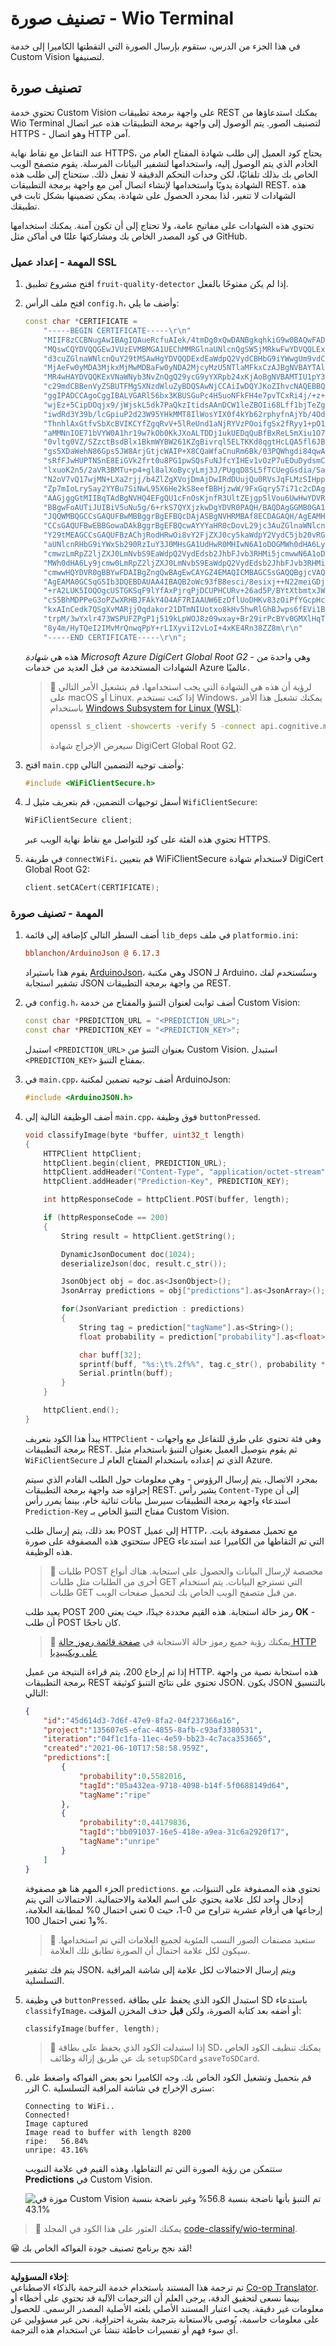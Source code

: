 <!--
CO_OP_TRANSLATOR_METADATA:
{
  "original_hash": "32a1f23e7834fbe7715da8c4ebb450b9",
  "translation_date": "2025-08-26T21:51:05+00:00",
  "source_file": "4-manufacturing/lessons/2-check-fruit-from-device/wio-terminal-classify-image.md",
  "language_code": "ar"
}
-->
# تصنيف صورة - Wio Terminal

في هذا الجزء من الدرس، ستقوم بإرسال الصورة التي التقطتها الكاميرا إلى خدمة Custom Vision لتصنيفها.

## تصنيف صورة

تحتوي خدمة Custom Vision على واجهة برمجة تطبيقات REST يمكنك استدعاؤها من Wio Terminal لتصنيف الصور. يتم الوصول إلى واجهة برمجة التطبيقات هذه عبر اتصال HTTPS - وهو اتصال HTTP آمن.

عند التفاعل مع نقاط نهاية HTTPS، يحتاج كود العميل إلى طلب شهادة المفتاح العام من الخادم الذي يتم الوصول إليه، واستخدامها لتشفير البيانات المرسلة. يقوم متصفح الويب الخاص بك بذلك تلقائيًا، لكن وحدات التحكم الدقيقة لا تفعل ذلك. ستحتاج إلى طلب هذه الشهادة يدويًا واستخدامها لإنشاء اتصال آمن مع واجهة برمجة التطبيقات REST. هذه الشهادات لا تتغير، لذا بمجرد الحصول على شهادة، يمكن تضمينها بشكل ثابت في تطبيقك.

تحتوي هذه الشهادات على مفاتيح عامة، ولا تحتاج إلى أن تكون آمنة. يمكنك استخدامها في كود المصدر الخاص بك ومشاركتها علنًا في أماكن مثل GitHub.

### المهمة - إعداد عميل SSL

1. افتح مشروع تطبيق `fruit-quality-detector` إذا لم يكن مفتوحًا بالفعل.

1. افتح ملف الرأس `config.h`، وأضف ما يلي:

    ```cpp
    const char *CERTIFICATE =
        "-----BEGIN CERTIFICATE-----\r\n"
        "MIIF8zCCBNugAwIBAgIQAueRcfuAIek/4tmDg0xQwDANBgkqhkiG9w0BAQwFADBh\r\n"
        "MQswCQYDVQQGEwJVUzEVMBMGA1UEChMMRGlnaUNlcnQgSW5jMRkwFwYDVQQLExB3\r\n"
        "d3cuZGlnaWNlcnQuY29tMSAwHgYDVQQDExdEaWdpQ2VydCBHbG9iYWwgUm9vdCBH\r\n"
        "MjAeFw0yMDA3MjkxMjMwMDBaFw0yNDA2MjcyMzU5NTlaMFkxCzAJBgNVBAYTAlVT\r\n"
        "MR4wHAYDVQQKExVNaWNyb3NvZnQgQ29ycG9yYXRpb24xKjAoBgNVBAMTIU1pY3Jv\r\n"
        "c29mdCBBenVyZSBUTFMgSXNzdWluZyBDQSAwNjCCAiIwDQYJKoZIhvcNAQEBBQAD\r\n"
        "ggIPADCCAgoCggIBALVGARl56bx3KBUSGuPc4H5uoNFkFH4e7pvTCxRi4j/+z+Xb\r\n"
        "wjEz+5CipDOqjx9/jWjskL5dk7PaQkzItidsAAnDCW1leZBOIi68Lff1bjTeZgMY\r\n"
        "iwdRd3Y39b/lcGpiuP2d23W95YHkMMT8IlWosYIX0f4kYb62rphyfnAjYb/4Od99\r\n"
        "ThnhlAxGtfvSbXcBVIKCYfZgqRvV+5lReUnd1aNjRYVzPOoifgSx2fRyy1+pO1Uz\r\n"
        "aMMNnIOE71bVYW0A1hr19w7kOb0KkJXoALTDDj1ukUEDqQuBfBxReL5mXiu1O7WG\r\n"
        "0vltg0VZ/SZzctBsdBlx1BkmWYBW261KZgBivrql5ELTKKd8qgtHcLQA5fl6JB0Q\r\n"
        "gs5XDaWehN86Gps5JW8ArjGtjcWAIP+X8CQaWfaCnuRm6Bk/03PQWhgdi84qwA0s\r\n"
        "sRfFJwHUPTNSnE8EiGVk2frt0u8PG1pwSQsFuNJfcYIHEv1vOzP7uEOuDydsmCjh\r\n"
        "lxuoK2n5/2aVR3BMTu+p4+gl8alXoBycyLmj3J/PUgqD8SL5fTCUegGsdia/Sa60\r\n"
        "N2oV7vQ17wjMN+LXa2rjj/b4ZlZgXVojDmAjDwIRdDUujQu0RVsJqFLMzSIHpp2C\r\n"
        "Zp7mIoLrySay2YYBu7SiNwL95X6He2kS8eefBBHjzwW/9FxGqry57i71c2cDAgMB\r\n"
        "AAGjggGtMIIBqTAdBgNVHQ4EFgQU1cFnOsKjnfR3UltZEjgp5lVou6UwHwYDVR0j\r\n"
        "BBgwFoAUTiJUIBiV5uNu5g/6+rkS7QYXjzkwDgYDVR0PAQH/BAQDAgGGMB0GA1Ud\r\n"
        "JQQWMBQGCCsGAQUFBwMBBggrBgEFBQcDAjASBgNVHRMBAf8ECDAGAQH/AgEAMHYG\r\n"
        "CCsGAQUFBwEBBGowaDAkBggrBgEFBQcwAYYYaHR0cDovL29jc3AuZGlnaWNlcnQu\r\n"
        "Y29tMEAGCCsGAQUFBzAChjRodHRwOi8vY2FjZXJ0cy5kaWdpY2VydC5jb20vRGln\r\n"
        "aUNlcnRHbG9iYWxSb290RzIuY3J0MHsGA1UdHwR0MHIwN6A1oDOGMWh0dHA6Ly9j\r\n"
        "cmwzLmRpZ2ljZXJ0LmNvbS9EaWdpQ2VydEdsb2JhbFJvb3RHMi5jcmwwN6A1oDOG\r\n"
        "MWh0dHA6Ly9jcmw0LmRpZ2ljZXJ0LmNvbS9EaWdpQ2VydEdsb2JhbFJvb3RHMi5j\r\n"
        "cmwwHQYDVR0gBBYwFDAIBgZngQwBAgEwCAYGZ4EMAQICMBAGCSsGAQQBgjcVAQQD\r\n"
        "AgEAMA0GCSqGSIb3DQEBDAUAA4IBAQB2oWc93fB8esci/8esixj++N22meiGDjgF\r\n"
        "+rA2LUK5IOQOgcUSTGKSqF9lYfAxPjrqPjDCUPHCURv+26ad5P/BYtXtbmtxJWu+\r\n"
        "cS5BhMDPPeG3oPZwXRHBJFAkY4O4AF7RIAAUW6EzDflUoDHKv83zOiPfYGcpHc9s\r\n"
        "kxAInCedk7QSgXvMARjjOqdakor21DTmNIUotxo8kHv5hwRlGhBJwps6fEVi1Bt0\r\n"
        "trpM/3wYxlr473WSPUFZPgP1j519kLpWOJ8z09wxay+Br29irPcBYv0GMXlHqThy\r\n"
        "8y4m/HyTQeI2IMvMrQnwqPpY+rLIXyviI2vLoI+4xKE4Rn38ZZ8m\r\n"
        "-----END CERTIFICATE-----\r\n";
    ```

    هذه هي *شهادة Microsoft Azure DigiCert Global Root G2* - وهي واحدة من الشهادات المستخدمة من قبل العديد من خدمات Azure عالميًا.

    > 💁 لرؤية أن هذه هي الشهادة التي يجب استخدامها، قم بتشغيل الأمر التالي على macOS أو Linux. إذا كنت تستخدم Windows، يمكنك تشغيل هذا الأمر باستخدام [Windows Subsystem for Linux (WSL)](https://docs.microsoft.com/windows/wsl/?WT.mc_id=academic-17441-jabenn):
    >
    > ```sh
    > openssl s_client -showcerts -verify 5 -connect api.cognitive.microsoft.com:443
    > ```
    >
    > سيعرض الإخراج شهادة DigiCert Global Root G2.

1. افتح `main.cpp` وأضف توجيه التضمين التالي:

    ```cpp
    #include <WiFiClientSecure.h>
    ```

1. أسفل توجيهات التضمين، قم بتعريف مثيل لـ `WifiClientSecure`:

    ```cpp
    WiFiClientSecure client;
    ```

    تحتوي هذه الفئة على كود للتواصل مع نقاط نهاية الويب عبر HTTPS.

1. في طريقة `connectWiFi`، قم بتعيين WiFiClientSecure لاستخدام شهادة DigiCert Global Root G2:

    ```cpp
    client.setCACert(CERTIFICATE);
    ```

### المهمة - تصنيف صورة

1. أضف السطر التالي كإضافة إلى قائمة `lib_deps` في ملف `platformio.ini`:

    ```ini
    bblanchon/ArduinoJson @ 6.17.3
    ```

    يقوم هذا باستيراد [ArduinoJson](https://arduinojson.org)، وهي مكتبة JSON لـ Arduino، وستُستخدم لفك تشفير استجابة JSON من واجهة برمجة التطبيقات REST.

1. في `config.h`، أضف ثوابت لعنوان التنبؤ والمفتاح من خدمة Custom Vision:

    ```cpp
    const char *PREDICTION_URL = "<PREDICTION_URL>";
    const char *PREDICTION_KEY = "<PREDICTION_KEY>";
    ```

    استبدل `<PREDICTION_URL>` بعنوان التنبؤ من Custom Vision. استبدل `<PREDICTION_KEY>` بمفتاح التنبؤ.

1. في `main.cpp`، أضف توجيه تضمين لمكتبة ArduinoJson:

    ```cpp
    #include <ArduinoJSON.h>
    ```

1. أضف الوظيفة التالية إلى `main.cpp`، فوق وظيفة `buttonPressed`.

    ```cpp
    void classifyImage(byte *buffer, uint32_t length)
    {
        HTTPClient httpClient;
        httpClient.begin(client, PREDICTION_URL);
        httpClient.addHeader("Content-Type", "application/octet-stream");
        httpClient.addHeader("Prediction-Key", PREDICTION_KEY);
    
        int httpResponseCode = httpClient.POST(buffer, length);
    
        if (httpResponseCode == 200)
        {
            String result = httpClient.getString();
    
            DynamicJsonDocument doc(1024);
            deserializeJson(doc, result.c_str());
    
            JsonObject obj = doc.as<JsonObject>();
            JsonArray predictions = obj["predictions"].as<JsonArray>();
    
            for(JsonVariant prediction : predictions) 
            {
                String tag = prediction["tagName"].as<String>();
                float probability = prediction["probability"].as<float>();
    
                char buff[32];
                sprintf(buff, "%s:\t%.2f%%", tag.c_str(), probability * 100.0);
                Serial.println(buff);
            }
        }
    
        httpClient.end();
    }
    ```

    يبدأ هذا الكود بتعريف `HTTPClient` - وهي فئة تحتوي على طرق للتفاعل مع واجهات برمجة التطبيقات REST. ثم يقوم بتوصيل العميل بعنوان التنبؤ باستخدام مثيل `WiFiClientSecure` الذي تم إعداده باستخدام المفتاح العام لـ Azure.

    بمجرد الاتصال، يتم إرسال الرؤوس - وهي معلومات حول الطلب القادم الذي سيتم إجراؤه ضد واجهة برمجة التطبيقات REST. يشير رأس `Content-Type` إلى أن استدعاء واجهة برمجة التطبيقات سيرسل بيانات ثنائية خام، بينما يمرر رأس `Prediction-Key` مفتاح التنبؤ الخاص بـ Custom Vision.

    بعد ذلك، يتم إرسال طلب POST إلى عميل HTTP، مع تحميل مصفوفة بايت. ستحتوي هذه المصفوفة على صورة JPEG التي تم التقاطها من الكاميرا عند استدعاء هذه الوظيفة.

    > 💁 طلبات POST مخصصة لإرسال البيانات والحصول على استجابة. هناك أنواع أخرى من الطلبات مثل طلبات GET التي تسترجع البيانات. يتم استخدام طلبات GET من قبل متصفح الويب الخاص بك لتحميل صفحات الويب.

    يعيد طلب POST رمز حالة استجابة. هذه القيم محددة جيدًا، حيث يعني 200 **OK** - أن طلب POST كان ناجحًا.

    > 💁 يمكنك رؤية جميع رموز حالة الاستجابة في [صفحة قائمة رموز حالة HTTP على ويكيبيديا](https://wikipedia.org/wiki/List_of_HTTP_status_codes)

    إذا تم إرجاع 200، يتم قراءة النتيجة من عميل HTTP. هذه استجابة نصية من واجهة برمجة التطبيقات REST تحتوي على نتائج التنبؤ كوثيقة JSON. يكون JSON بالتنسيق التالي:

    ```jSON
    {
        "id":"45d614d3-7d6f-47e9-8fa2-04f237366a16",
        "project":"135607e5-efac-4855-8afb-c93af3380531",
        "iteration":"04f1c1fa-11ec-4e59-bb23-4c7aca353665",
        "created":"2021-06-10T17:58:58.959Z",
        "predictions":[
            {
                "probability":0.5582016,
                "tagId":"05a432ea-9718-4098-b14f-5f0688149d64",
                "tagName":"ripe"
            },
            {
                "probability":0.44179836,
                "tagId":"bb091037-16e5-418e-a9ea-31c6a2920f17",
                "tagName":"unripe"
            }
        ]
    }
    ```

    الجزء المهم هنا هو مصفوفة `predictions`. تحتوي هذه المصفوفة على التنبؤات، مع إدخال واحد لكل علامة يحتوي على اسم العلامة والاحتمالية. الاحتمالات التي يتم إرجاعها هي أرقام عشرية تتراوح من 0-1، حيث 0 تعني احتمال 0% لمطابقة العلامة، و1 تعني احتمال 100%.

    > 💁 ستعيد مصنفات الصور النسب المئوية لجميع العلامات التي تم استخدامها. سيكون لكل علامة احتمال أن الصورة تطابق تلك العلامة.

    يتم فك تشفير JSON، ويتم إرسال الاحتمالات لكل علامة إلى شاشة المراقبة التسلسلية.

1. في وظيفة `buttonPressed`، استبدل الكود الذي يحفظ على بطاقة SD باستدعاء `classifyImage`، أو أضفه بعد كتابة الصورة، ولكن **قبل** حذف المخزن المؤقت:

    ```cpp
    classifyImage(buffer, length);
    ```

    > 💁 إذا استبدلت الكود الذي يحفظ على بطاقة SD، يمكنك تنظيف الكود الخاص بك عن طريق إزالة وظائف `setupSDCard` و`saveToSDCard`.

1. قم بتحميل وتشغيل الكود الخاص بك. وجه الكاميرا نحو بعض الفواكه واضغط على الزر C. سترى الإخراج في شاشة المراقبة التسلسلية:

    ```output
    Connecting to WiFi..
    Connected!
    Image captured
    Image read to buffer with length 8200
    ripe:   56.84%
    unripe: 43.16%
    ```

    ستتمكن من رؤية الصورة التي تم التقاطها، وهذه القيم في علامة التبويب **Predictions** في Custom Vision.

    ![موزة في Custom Vision تم التنبؤ بأنها ناضجة بنسبة 56.8% وغير ناضجة بنسبة 43.1%](../../../../../translated_images/custom-vision-banana-prediction.30cdff4e1d72db5d9a0be0193790a47c2b387da034e12dc1314dd57ca2131b59.ar.png)

> 💁 يمكنك العثور على هذا الكود في المجلد [code-classify/wio-terminal](../../../../../4-manufacturing/lessons/2-check-fruit-from-device/code-classify/wio-terminal).

😀 لقد نجح برنامج تصنيف جودة الفواكه الخاص بك!

---

**إخلاء المسؤولية**:  
تم ترجمة هذا المستند باستخدام خدمة الترجمة بالذكاء الاصطناعي [Co-op Translator](https://github.com/Azure/co-op-translator). بينما نسعى لتحقيق الدقة، يرجى العلم أن الترجمات الآلية قد تحتوي على أخطاء أو معلومات غير دقيقة. يجب اعتبار المستند الأصلي بلغته الأصلية المصدر الرسمي. للحصول على معلومات حاسمة، يُوصى بالاستعانة بترجمة بشرية احترافية. نحن غير مسؤولين عن أي سوء فهم أو تفسيرات خاطئة تنشأ عن استخدام هذه الترجمة.